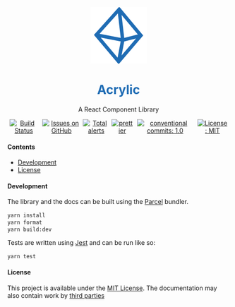 <div style="width: 100%; text-align: center;">
	<img src="https://raw.githubusercontent.com/vincentfiestada/acrylic/master/logo.svg?sanitize=true" style="height: 128px; width: 128px;" />
	<h1 style="color: #1f6cb4">Acrylic</h1>
	<p>A React Component Library</p>
	<section style="width: 100%; display: flex; flex-direction: row; align-content: center; justify-content: center;">
		<a href="https://vincentofearth.visualstudio.com/Acrylic/_build/latest?definitionId=1?branchName=master" style="padding: 0 5px"><img src="https://vincentofearth.visualstudio.com/Acrylic/_apis/build/status/Acrylic-CI?branchName=master" alt="Build Status" /></a>
		<a href="https://github.com/vincentfiestada/acrylic/issues" style="padding: 0 5px"><img src="https://img.shields.io/github/issues/vincentfiestada/acrylic.svg?logo=github&logoColor=white" alt="Issues on GitHub" /></a>
		<a href="https://lgtm.com/projects/g/vincentfiestada/acrylic/alerts/"><img alt="Total alerts" src="https://img.shields.io/lgtm/alerts/g/vincentfiestada/acrylic.svg?logo=lgtm&logoWidth=18"/></a>
		<a href="https://prettier.io/" style="padding: 0 5px"><img src="https://img.shields.io/badge/code_style-prettier-1f6cb4.svg?style=flat" alt="prettier" /></a>
		<a href="https://conventionalcommits.org" style="padding: 0 5px"><img src="https://img.shields.io/badge/conventional%20commits-1.0-1f6cb4.svg" alt="conventional commits: 1.0" /></a>
		<a href="https://github.com/vincentfiestada/acrylic/blob/master/LICENSE" style="padding: 0 5px"><img src="https://img.shields.io/github/license/vincentfiestada/acrylic.svg" alt="License: MIT" /></a>
	</section>
</div>

#### Contents
<!-- START doctoc generated TOC please keep comment here to allow auto update -->
<!-- DON'T EDIT THIS SECTION, INSTEAD RE-RUN doctoc TO UPDATE -->


- [Development](#development)
- [License](#license)

<!-- END doctoc generated TOC please keep comment here to allow auto update -->

#### Development

The library and the docs can be built using the [Parcel](https://parceljs.org/) bundler.

```
yarn install
yarn format
yarn build:dev
```

Tests are written using [Jest](https://jestjs.io/) and can be run like so:

```
yarn test
```

#### License

This project is available under the [MIT License](https://github.com/vincentfiestada/acrylic/blob/master/LICENSE.md).
The documentation may also contain work by [third parties](./NOTICE.md)
